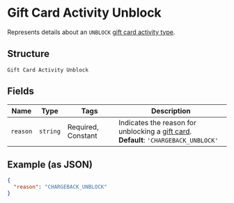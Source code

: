 
# Gift Card Activity Unblock

Represents details about an `UNBLOCK` [gift card activity type](../../doc/models/gift-card-activity-type.md).

## Structure

`Gift Card Activity Unblock`

## Fields

| Name | Type | Tags | Description |
|  --- | --- | --- | --- |
| `reason` | `string` | Required, Constant | Indicates the reason for unblocking a [gift card](../../doc/models/gift-card.md).<br>**Default**: `'CHARGEBACK_UNBLOCK'` |

## Example (as JSON)

```json
{
  "reason": "CHARGEBACK_UNBLOCK"
}
```

